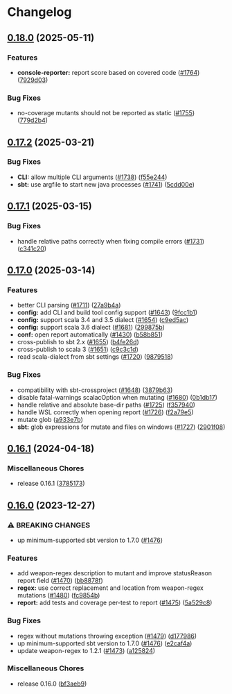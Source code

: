# Changelog

## [0.18.0](https://github.com/stryker-mutator/stryker4s/compare/v0.17.2...v0.18.0) (2025-05-11)


### Features

* **console-reporter:** report score based on covered code ([#1764](https://github.com/stryker-mutator/stryker4s/issues/1764)) ([7929d03](https://github.com/stryker-mutator/stryker4s/commit/7929d03bb8fea63b53755a07ab219a7e397c9145))


### Bug Fixes

* no-coverage mutants should not be reported as static ([#1755](https://github.com/stryker-mutator/stryker4s/issues/1755)) ([779d2b4](https://github.com/stryker-mutator/stryker4s/commit/779d2b44729cbdd913dd7086ab2162b4697e40db))

## [0.17.2](https://github.com/stryker-mutator/stryker4s/compare/v0.17.1...v0.17.2) (2025-03-21)


### Bug Fixes

* **CLI:** allow multiple CLI arguments ([#1738](https://github.com/stryker-mutator/stryker4s/issues/1738)) ([f55e244](https://github.com/stryker-mutator/stryker4s/commit/f55e244dc285e18d5b2db26c4b5e31ae249cf49a))
* **sbt:** use argfile to start new java processes ([#1741](https://github.com/stryker-mutator/stryker4s/issues/1741)) ([5cdd00e](https://github.com/stryker-mutator/stryker4s/commit/5cdd00e04a79f345b5a1ee7d1e7c782c6e9d1f02))

## [0.17.1](https://github.com/stryker-mutator/stryker4s/compare/v0.17.0...v0.17.1) (2025-03-15)


### Bug Fixes

* handle relative paths correctly when fixing compile errors ([#1731](https://github.com/stryker-mutator/stryker4s/issues/1731)) ([c341c20](https://github.com/stryker-mutator/stryker4s/commit/c341c2079b30dd45a4573be289f5499d1472495a))

## [0.17.0](https://github.com/stryker-mutator/stryker4s/compare/v0.16.1...v0.17.0) (2025-03-14)


### Features

* better CLI parsing ([#1711](https://github.com/stryker-mutator/stryker4s/issues/1711)) ([27a9b4a](https://github.com/stryker-mutator/stryker4s/commit/27a9b4a21b2a6abc9b9cf0f43f37a46a28569a93))
* **config:** add CLI and build tool config support ([#1643](https://github.com/stryker-mutator/stryker4s/issues/1643)) ([9fcc1b1](https://github.com/stryker-mutator/stryker4s/commit/9fcc1b176f5dbf7a838baf025bb1a1a80a9ffbe2))
* **config:** support scala 3.4 and 3.5 dialect ([#1654](https://github.com/stryker-mutator/stryker4s/issues/1654)) ([c9ed5ac](https://github.com/stryker-mutator/stryker4s/commit/c9ed5ac6df9b597d5a7f55abc4622941d2c5bc04))
* **config:** support scala 3.6 dialect ([#1681](https://github.com/stryker-mutator/stryker4s/issues/1681)) ([299875b](https://github.com/stryker-mutator/stryker4s/commit/299875b917a4c5e94fbd6bbb57eb68f6d35123a3))
* **conf:** open report automatically ([#1430](https://github.com/stryker-mutator/stryker4s/issues/1430)) ([b58b851](https://github.com/stryker-mutator/stryker4s/commit/b58b8512aec6fc100ea3ee9e24ef822291986c32))
* cross-publish to sbt 2.x ([#1655](https://github.com/stryker-mutator/stryker4s/issues/1655)) ([b4fe26d](https://github.com/stryker-mutator/stryker4s/commit/b4fe26d493e2925f9613283f5fd69ab4d58dab92))
* cross-publish to scala 3 ([#1651](https://github.com/stryker-mutator/stryker4s/issues/1651)) ([c9c3c1d](https://github.com/stryker-mutator/stryker4s/commit/c9c3c1d1e7d49ab15136ac00e0d44cb5c0ea128a))
* read scala-dialect from sbt settings ([#1720](https://github.com/stryker-mutator/stryker4s/issues/1720)) ([9879518](https://github.com/stryker-mutator/stryker4s/commit/987951889672025f18395181274eae473fdc3c1a))


### Bug Fixes

* compatibility with sbt-crossproject ([#1648](https://github.com/stryker-mutator/stryker4s/issues/1648)) ([3879b63](https://github.com/stryker-mutator/stryker4s/commit/3879b63b8c623b8626643390847355d5d70844d9))
* disable fatal-warnings scalacOption when mutating ([#1680](https://github.com/stryker-mutator/stryker4s/issues/1680)) ([0b1db17](https://github.com/stryker-mutator/stryker4s/commit/0b1db172593c4148074587e6abfd7d0f3e821adf))
* handle relative and absolute base-dir paths ([#1725](https://github.com/stryker-mutator/stryker4s/issues/1725)) ([f357940](https://github.com/stryker-mutator/stryker4s/commit/f35794087d09a647cac726ef1465a29863d94874))
* handle WSL correctly when opening report ([#1726](https://github.com/stryker-mutator/stryker4s/issues/1726)) ([f2a79e5](https://github.com/stryker-mutator/stryker4s/commit/f2a79e5615e6e2dba463dfa9763d8562487260b1))
* mutate glob ([a933e7b](https://github.com/stryker-mutator/stryker4s/commit/a933e7b1377b160117dfd32e875f125b5ce5e885))
* **sbt:** glob expressions for mutate and files on windows ([#1727](https://github.com/stryker-mutator/stryker4s/issues/1727)) ([2901f08](https://github.com/stryker-mutator/stryker4s/commit/2901f085850f4db338ac0a0661a19b1e554e5bee))

## [0.16.1](https://github.com/stryker-mutator/stryker4s/compare/v0.16.0...v0.16.1) (2024-04-18)


### Miscellaneous Chores

* release 0.16.1 ([3785173](https://github.com/stryker-mutator/stryker4s/commit/3785173dab45ce8d98819f7a269b7e73978b8eed))

## [0.16.0](https://github.com/stryker-mutator/stryker4s/compare/v0.15.2...v0.16.0) (2023-12-27)


### ⚠ BREAKING CHANGES

* up minimum-supported sbt version to 1.7.0 ([#1476](https://github.com/stryker-mutator/stryker4s/issues/1476))

### Features

* add weapon-regex description to mutant and improve statusReason report field ([#1470](https://github.com/stryker-mutator/stryker4s/issues/1470)) ([bb8878f](https://github.com/stryker-mutator/stryker4s/commit/bb8878f5c344465f7591eda2b6cfeb23052fd9f9))
* **regex:** use correct replacement and location from weapon-regex mutations ([#1480](https://github.com/stryker-mutator/stryker4s/issues/1480)) ([fc9854b](https://github.com/stryker-mutator/stryker4s/commit/fc9854b5e87f37fb330ecbeaf69c421e29450322))
* **report:** add tests and coverage per-test to report ([#1475](https://github.com/stryker-mutator/stryker4s/issues/1475)) ([5a529c8](https://github.com/stryker-mutator/stryker4s/commit/5a529c8779754389b9e0701629c65fa302c17756))


### Bug Fixes

* regex without mutations throwing exception ([#1479](https://github.com/stryker-mutator/stryker4s/issues/1479)) ([d177986](https://github.com/stryker-mutator/stryker4s/commit/d177986a7eb2d5c72f7329491f444bd8dcfd0373))
* up minimum-supported sbt version to 1.7.0 ([#1476](https://github.com/stryker-mutator/stryker4s/issues/1476)) ([e2caf4a](https://github.com/stryker-mutator/stryker4s/commit/e2caf4a5f6d0375b22282750ac0194c63717d88f))
* update weapon-regex to 1.2.1 ([#1473](https://github.com/stryker-mutator/stryker4s/issues/1473)) ([a125824](https://github.com/stryker-mutator/stryker4s/commit/a12582478c771175e5c2e02f0928423ef711751e))


### Miscellaneous Chores

* release 0.16.0 ([bf3aeb9](https://github.com/stryker-mutator/stryker4s/commit/bf3aeb9c916b964aac3f79908ba77466ebc09cc5))
